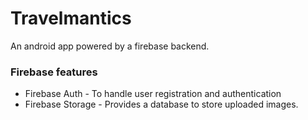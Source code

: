 # Travelmantics
An android app powered by a firebase backend.

### Firebase features
* Firebase Auth - To handle user registration and authentication
* Firebase Storage - Provides a database to store uploaded images.
